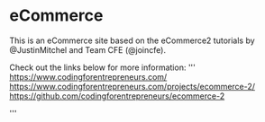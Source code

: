 # eCommerce

This is an eCommerce site based on the eCommerce2 tutorials by @JustinMitchel and Team CFE (@joincfe).

Check out the links below for more information:
'''
https://www.codingforentrepreneurs.com/
https://www.codingforentrepreneurs.com/projects/ecommerce-2/
https://github.com/codingforentrepreneurs/ecommerce-2

'''




